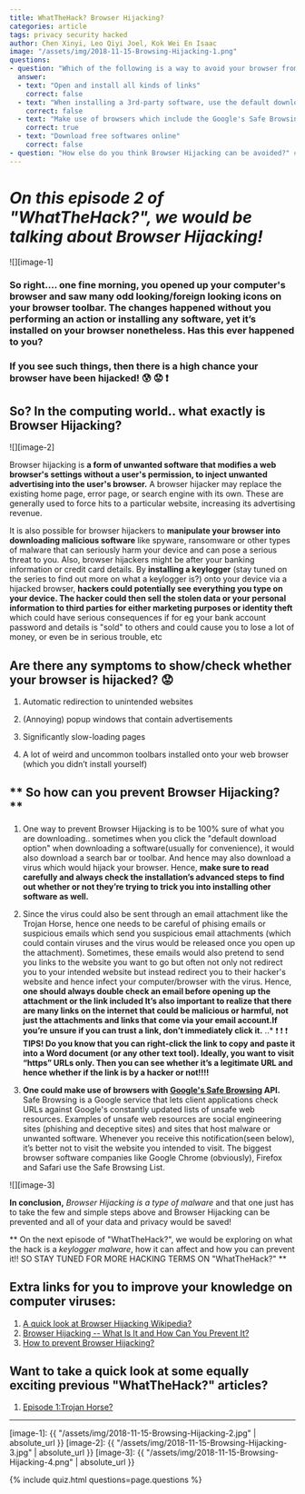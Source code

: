 ```yaml
---
title: WhatTheHack? Browser Hijacking?
categories: article
tags: privacy security hacked
author: Chen Xinyi, Leo Qiyi Joel, Kok Wei En Isaac
image: "/assets/img/2018-11-15-Browsing-Hijacking-1.png"
questions:
- question: "Which of the following is a way to avoid your browser from being hijacked?(stated in the article)?"
  answer: 
  - text: "Open and install all kinds of links"
    correct: false
  - text: "When installing a 3rd-party software, use the default download option"
    correct: false
  - text: "Make use of browsers which include the Google's Safe Browsing API"
    correct: true
  - text: "Download free softwares online"
    correct: false
- question: "How else do you think Browser Hijacking can be avoided?" # open-ended, no answers
---
```


# **_On this episode 2 of "WhatTheHack?", we would be talking about Browser Hijacking!_** 



![][image-1]


### **So right.... one fine morning, you opened up your computer's browser and saw many odd looking/foreign looking icons on your browser toolbar. The changes happened without you performing an action or installing any software, yet it’s installed on your browser nonetheless. Has this ever happened to you?**
 
### If you see such things, then there is a high chance your browser have been hijacked! :cold_sweat: :worried: :exclamation:


## **So? In the computing world.. what exactly is Browser Hijacking?**

![][image-2] 

Browser hijacking is **a form of unwanted software that modifies a web browser's settings without a user's permission, to inject unwanted advertising into the user's browser.** A browser hijacker may replace the existing home page, error page, or search engine with its own. These are generally used to force hits to a particular website, increasing its advertising revenue. 


It is also possible for browser hijackers to **manipulate your browser into downloading malicious software** like spyware, ransomware or other types of malware that can seriously harm your device and can pose a serious threat to you. Also, browser hijackers might be after your banking information or credit card details. By **installing a keylogger** (stay tuned on the series to find out more on what a keylogger is?) onto your device via a hijacked browser, **hackers could potentially see everything you type on your device. The hacker could then sell the stolen data or your personal information to third parties for either marketing purposes or identity theft** which could have serious consequences if for eg your bank account password and details is "sold" to others and could cause you to lose a lot of money, or even be in serious trouble, etc



## **Are there any symptoms to show/check whether your browser is hijacked? :worried:**

1. Automatic redirection to unintended websites

2. (Annoying) popup windows that contain advertisements

3. Significantly slow-loading pages

4. A lot of weird and uncommon toolbars installed onto your web browser (which you didn’t install yourself)


## ** So how can you prevent Browser Hijacking?**
1. One way to prevent Browser Hijacking is to be 100% sure of what you are downloading.. sometimes when you click the "default download option" when downloading a software(usually for convenience), it would also download a search bar or toolbar. And hence may also download a virus which would hijack your browser. Hence, **make sure to read carefully and always check the installation’s advanced steps to find out whether or not they’re trying to trick you into installing other software as well.**

2. Since the virus could also be sent through an email attachment like the Trojan Horse, hence one needs to be careful of phising emails or suspicious emails which send you suspicious email attachments (which could contain viruses and the virus would be released once you open up the attachment). Sometimes, these emails would also pretend to send you links to the website you want to go but often not only not redirect you to your intended website but instead redirect you to their hacker's website and hence infect your computer/browser with the virus. Hence, **one should always double check an email before opening up the attachment or the link included It’s also important to realize that there are many links on the internet that could be malicious or harmful, not just the attachments and links that come via your email account.If you’re unsure if you can trust a link, don’t immediately click it.** 
..* :exclamation: :exclamation: :exclamation: **TIPS! Do you know that you can right-click the link to copy and paste it into a Word document (or any other text tool). Ideally, you want to visit “https” URLs only. Then you can see whether it’s a legitimate URL and hence whether if the link is by a hacker or not!!!!**

3. **One could make use of browsers with [Google's Safe Browsing](https://safebrowsing.google.com/) API.** Safe Browsing is a Google service that lets client applications check URLs against Google's constantly updated lists of unsafe web resources. Examples of unsafe web resources are social engineering sites (phishing and deceptive sites) and sites that host malware or unwanted software. Whenever you receive this notification(seen below), it’s better not to visit the website you intended to visit. The biggest browser software companies like Google Chrome (obviously), Firefox and Safari use the Safe Browsing List.


![][image-3]

 **In conclusion,** _Browser Hijacking is a type of malware_ and that one just has to take the few and simple steps above and Browser Hijacking can be prevented and all of your data and privacy would be saved! 


 ** On the next episode of "WhatTheHack?", we would be exploring on what the hack is a _keylogger malware_, how it can affect and how you can prevent it!! SO STAY TUNED FOR MORE HACKING TERMS ON "WhatTheHack?" **


## Extra links for you to improve your knowledge on computer viruses:
1. [A quick look at Browser Hijacking Wikipedia?](https://en.wikipedia.org/wiki/Browser_hijacking)
2. [Browser Hijacking -- What Is It and How Can You Prevent It?](https://pixelprivacy.com/resources/browser-hijacking/)
3. [How to prevent Browser Hijacking?](https://www.lifewire.com/how-to-prevent-browser-hijacking-2487982)

## Want to take a quick look at some equally exciting previous "WhatTheHack?" articles?
1. [Episode 1:Trojan Horse?](https://dunmanhigh.github.io/smarticc/2018/10/20/trojan-horse)
***


[image-1]: {{ "/assets/img/2018-11-15-Browsing-Hijacking-2.jpg" | absolute_url }}
[image-2]: {{ "/assets/img/2018-11-15-Browsing-Hijacking-3.jpg" | absolute_url }}
[image-3]: {{ "/assets/img/2018-11-15-Browsing-Hijacking-4.png" | absolute_url }}

{% include quiz.html questions=page.questions %}